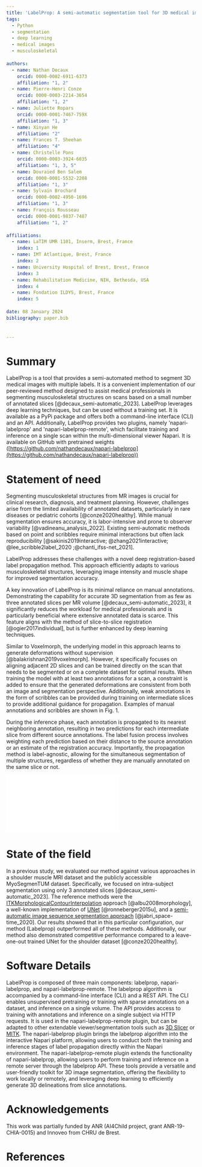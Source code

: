 ```yaml
---
title: 'LabelProp: A semi-automatic segmentation tool for 3D medical images'
tags:
  - Python
  - segmentation
  - deep learning
  - medical images
  - musculoskeletal 

authors:
  - name: Nathan Decaux
    orcid: 0000-0002-6911-6373
    affiliation: "1, 2"
  - name: Pierre-Henri Conze
    orcid: 0000-0003-2214-3654
    affiliation: "1, 2"
  - name: Juliette Ropars
    orcid: 0000-0001-7467-759X
    affiliation: "1, 3"
  - name: Xinyan He
    affiliation: "2"
  - name: Frances T. Sheehan
    affiliation: "4"
  - name: Christelle Pons
    orcid: 0000-0003-3924-6035
    affiliation: "1, 3, 5"
  - name: Douraied Ben Salem
    orcid: 0000-0001-5532-2208
    affiliation: "1, 3"
  - name: Sylvain Brochard
    orcid: 0000-0002-4950-1696
    affiliation: "1, 3"
  - name: François Rousseau
    orcid: 0000-0001-9837-7487
    affiliation: "1, 2"

affiliations:
  - name: LaTIM UMR 1101, Inserm, Brest, France
    index: 1
  - name: IMT Atlantique, Brest, France
    index: 2
  - name: University Hospital of Brest, Brest, France
    index: 3
  - name: Rehabilitation Medicine, NIH, Bethesda, USA
    index: 4
  - name: Fondation ILDYS, Brest, France
    index: 5

date: 08 January 2024
bibliography: paper.bib


---
```


# Summary

LabelProp is a tool that provides a semi-automated method to segment 3D medical images with multiple labels. It is a convenient implementation of our peer-reviewed method designed to assist medical professionals in segmenting musculoskeletal structures on scans based on a small number of annotated slices [@decaux_semi-automatic_2023]. LabelProp leverages deep learning techniques, but can be used without a training set. It is available as a PyPi package and offers both a command-line interface (CLI) and an API. Additionally, LabelProp provides two plugins, namely 'napari-labelprop' and 'napari-labelprop-remote', which facilitate training and inference on a single scan within the multi-dimensional viewer Napari. It is available on GitHub with pretrained weights ([https://github.com/nathandecaux/napari-labelprop](https://github.com/nathandecaux/napari-labelprop))

# Statement of need

Segmenting musculoskeletal structures from MR images is crucial for clinical research, diagnosis, and treatment planning. However, challenges arise from the limited availability of annotated datasets, particularly in rare diseases or pediatric cohorts [@conze2020healthy]. While manual segmentation ensures accuracy, it is labor-intensive and prone to observer variability [@vadineanu_analysis_2022]. Existing semi-automatic methods based on point and scribbles require minimal interactions but often lack reproducibility [@sakinis2019interactive; @zhang2021interactive; @lee_scribble2label_2020 ;@chanti_ifss-net_2021].

LabelProp addresses these challenges with a novel deep registration-based label propagation method. This approach efficiently adapts to various musculoskeletal structures, leveraging image intensity and muscle shape for improved segmentation accuracy.

A key innovation of LabelProp is its minimal reliance on manual annotations. Demonstrating the capability for accurate 3D segmentation from as few as three annotated slices per MR volume [@decaux_semi-automatic_2023], it significantly reduces the workload for medical professionals and is particularly beneficial where extensive annotated data is scarce. This feature aligns with the method of slice-to-slice registration [@ogier2017individual], but is further enhanced by deep learning techniques.

Similar to Voxelmorph, the underlying model in this approach learns to generate deformations without supervision [@balakrishnan2019voxelmorph]. However, it specifically focuses on aligning adjacent 2D slices and can be trained directly on the scan that needs to be segmented or on a complete dataset for optimal results. When training the model with at least two annotations for a scan, a constraint is added to ensure that the generated deformations are consistent from both an image and segmentation perspective. Additionally, weak annotations in the form of scribbles can be provided during training on intermediate slices to provide additional guidance for propagation. Examples of manual annotations and scribbles are shown in Fig. 1. 

 During the inference phase, each annotation is propagated to its nearest neighboring annotation, resulting in two predictions for each intermediate slice from different source annotations. The label fusion process involves weighting each prediction based on their distance to the source annotation or an estimate of the registration accuracy. Importantly, the propagation method is label-agnostic, allowing for the simultaneous segmentation of multiple structures, regardless of whether they are manually annotated on the same slice or not.
 
 ![Example of propagation from 3 manual annotations of the deltoid muscle in a MRI, in axial plane. Optionnal scribbles (yellow) can be provided, without plane constraints, for further guidance.\label{fig:propagation}](propagation.pdf)

# State of the field
In a previous study, we evaluated our method against various approaches in a shoulder muscle MRI dataset and the publicly accessible MyoSegmenTUM dataset. Specifically, we focused on intra-subject segmentation using only 3 annotated slices [@decaux_semi-automatic_2023]. The reference methods were the [ITKMorphologicalContourInterpolation](https://github.com/KitwareMedical/ITKMorphologicalContourInterpolation) approach [@albu2008morphology], a well-known implementation of [UNet](https://github.com/milesial/Pytorch-UNet) [@ronneberger2015u], and a [semi-automatic image sequence segmentation approach](https://github.com/ajabri/videowalk) [@jabri_space-time_2020]. Our results showed that in this particular configuration, our method (Labelprop) outperformed all of these methods. Additionally, our method also demonstrated competitive performance compared to a leave-one-out trained UNet for the shoulder dataset [@conze2020healthy].


# Software Details

LabelProp is composed of three main components: labelprop, napari-labelprop, and napari-labelprop-remote. The labelprop algorithm is accompanied by a command-line interface (CLI) and a REST API. The CLI enables unsupervised pretraining or training with sparse annotations on a dataset, and inference on a single volume. The API provides access to training with annotations and inference on a single subject via HTTP requests. It is used in the napari-labelprop-remote plugin, but can be adapted to other extendable viewer/segmentation tools such as [3D Slicer](https://github.com/Slicer/Slicer) or [MITK](https://github.com/MITK/MITK). The napari-labelprop plugin brings the labelprop algorithm into the interactive Napari platform, allowing users to conduct both the training and inference stages of label propagation directly within the Napari environment. The napari-labelprop-remote plugin extends the functionality of napari-labelprop, allowing users to perform training and inference on a remote server through the labelprop API. These tools provide a versatile and user-friendly toolkit for 3D image segmentation, offering the flexibility to work locally or remotely, and leveraging deep learning to efficiently generate 3D delineations from slice annotations.


# Acknowledgements
This work was partially funded by ANR (AI4Child project, grant ANR-19-CHIA-0015) and Innoveo from CHRU de Brest.

# References